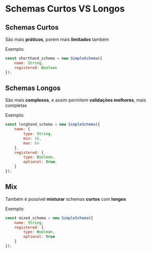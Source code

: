 # Schemas Curtos VS Longos

## Schemas Curtos

São mais **práticos**, porém mais **limitados** também

Exemplo:

```javascript
const shorthand_schema = new SimpleSchema({
    name: String,
    registered: Boolean
});
```

## Schemas Longos

São mais **complexos**, e assim permitem **validações melhores**, mais completas

Exemplo:

```javascript
const longhand_schema = new SimpleSchema({
    name: {
        type: String,
        min: 16,
        max: 64
    },
    registered: {
        type: Boolean,
        optional: true,
    }
});
```

## Mix

Também é possível **misturar** schemas **curtos** com **longos**

Exemplo:

```javascript
const mixed_schema = new SimpleSchema({
    name: String,
    registered: {
        type: Boolean,
        optional: true
    }
});
```
